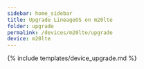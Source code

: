 ```yaml
---
sidebar: home_sidebar
title: Upgrade LineageOS on m20lte
folder: upgrade
permalink: /devices/m20lte/upgrade
device: m20lte
---
```

{% include templates/device_upgrade.md %}
